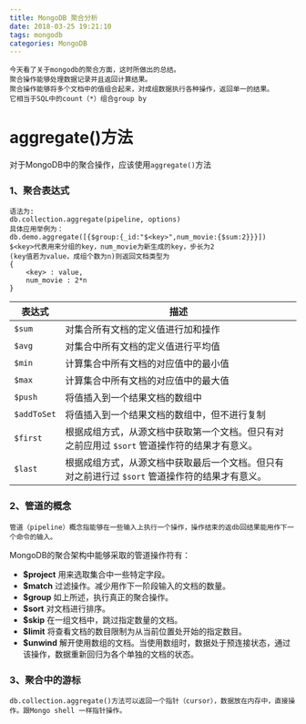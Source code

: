 ```yaml
---
title: MongoDB 聚合分析
date: 2018-03-25 19:21:10
tags: mongodb 
categories: MongoDB
---
```


```
今天看了关于mongodb的聚合方面，这时所做出的总结。
聚合操作能够处理数据记录并且返回计算结果。
聚合操作能够将多个文档中的值组合起来，对成组数据执行各种操作，返回单一的结果。
它相当于SQL中的count（*）组合group by
```
<!-- more -->

# aggregate()方法

对于MongoDB中的聚合操作，应该使用`aggregate()`方法

### 1、聚合表达式

```
语法为:
db.collection.aggregate(pipeline, options)
具体应用举例为：
db.demo.aggregate([{$group:{_id:"$<key>",num_movie:{$sum:2}}}])
$<key>代表用来分组的key，num_movie为新生成的key，步长为2
(key值若为value，成组个数为n)则返回文档类型为
{
	<key> : value,
	num_movie : 2*n
}
```
| 表达式      | 描述                                                         |
| ----------- | ------------------------------------------------------------ |
| `$sum`      | 对集合所有文档的定义值进行加和操作                           |
| `$avg`      | 对集合中所有文档的定义值进行平均值                           |
| `$min`      | 计算集合中所有文档的对应值中的最小值                         |
| `$max`      | 计算集合中所有文档的对应值中的最大值                         |
| `$push`     | 将值插入到一个结果文档的数组中                               |
| `$addToSet` | 将值插入到一个结果文档的数组中，但不进行复制                 |
| `$first`    | 根据成组方式，从源文档中获取第一个文档。但只有对之前应用过 `$sort` 管道操作符的结果才有意义。 |
| `$last`     | 根据成组方式，从源文档中获取最后一个文档。但只有对之前进行过 `$sort` 管道操作符的结果才有意义。 |

### 2、管道的概念

```
管道（pipeline）概念指能够在一些输入上执行一个操作，操作结束的返db回结果能用作下一个命令的输入。
```

MongoDB的聚合架构中能够采取的管道操作符有：

- **$project** 用来选取集合中一些特定字段。
- **$match** 过滤操作。减少用作下一阶段输入的文档的数量。
- **$group** 如上所述，执行真正的聚合操作。
- **$sort** 对文档进行排序。
- **$skip** 在一组文档中，跳过指定数量的文档。
- **$limit** 将查看文档的数目限制为从当前位置处开始的指定数目。
- **$unwind** 解开使用数组的文档。当使用数组时，数据处于预连接状态，通过该操作，数据重新回归为各个单独的文档的状态。

### 3、聚合中的游标

```
db.collection.aggregate()方法可以返回一个指针（cursor），数据放在内存中，直接操作。跟Mongo shell 一样指针操作。
```

